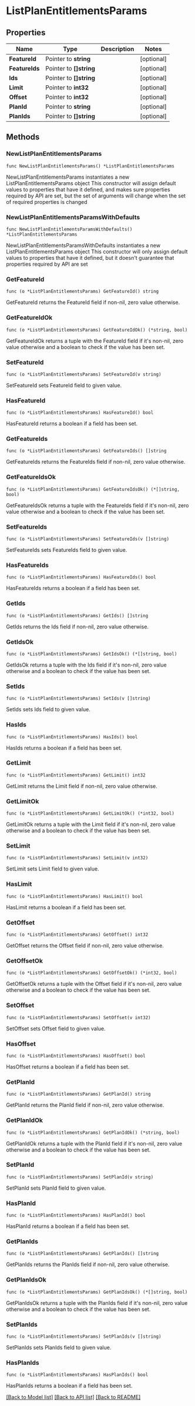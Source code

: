 # ListPlanEntitlementsParams

## Properties

Name | Type | Description | Notes
------------ | ------------- | ------------- | -------------
**FeatureId** | Pointer to **string** |  | [optional] 
**FeatureIds** | Pointer to **[]string** |  | [optional] 
**Ids** | Pointer to **[]string** |  | [optional] 
**Limit** | Pointer to **int32** |  | [optional] 
**Offset** | Pointer to **int32** |  | [optional] 
**PlanId** | Pointer to **string** |  | [optional] 
**PlanIds** | Pointer to **[]string** |  | [optional] 

## Methods

### NewListPlanEntitlementsParams

`func NewListPlanEntitlementsParams() *ListPlanEntitlementsParams`

NewListPlanEntitlementsParams instantiates a new ListPlanEntitlementsParams object
This constructor will assign default values to properties that have it defined,
and makes sure properties required by API are set, but the set of arguments
will change when the set of required properties is changed

### NewListPlanEntitlementsParamsWithDefaults

`func NewListPlanEntitlementsParamsWithDefaults() *ListPlanEntitlementsParams`

NewListPlanEntitlementsParamsWithDefaults instantiates a new ListPlanEntitlementsParams object
This constructor will only assign default values to properties that have it defined,
but it doesn't guarantee that properties required by API are set

### GetFeatureId

`func (o *ListPlanEntitlementsParams) GetFeatureId() string`

GetFeatureId returns the FeatureId field if non-nil, zero value otherwise.

### GetFeatureIdOk

`func (o *ListPlanEntitlementsParams) GetFeatureIdOk() (*string, bool)`

GetFeatureIdOk returns a tuple with the FeatureId field if it's non-nil, zero value otherwise
and a boolean to check if the value has been set.

### SetFeatureId

`func (o *ListPlanEntitlementsParams) SetFeatureId(v string)`

SetFeatureId sets FeatureId field to given value.

### HasFeatureId

`func (o *ListPlanEntitlementsParams) HasFeatureId() bool`

HasFeatureId returns a boolean if a field has been set.

### GetFeatureIds

`func (o *ListPlanEntitlementsParams) GetFeatureIds() []string`

GetFeatureIds returns the FeatureIds field if non-nil, zero value otherwise.

### GetFeatureIdsOk

`func (o *ListPlanEntitlementsParams) GetFeatureIdsOk() (*[]string, bool)`

GetFeatureIdsOk returns a tuple with the FeatureIds field if it's non-nil, zero value otherwise
and a boolean to check if the value has been set.

### SetFeatureIds

`func (o *ListPlanEntitlementsParams) SetFeatureIds(v []string)`

SetFeatureIds sets FeatureIds field to given value.

### HasFeatureIds

`func (o *ListPlanEntitlementsParams) HasFeatureIds() bool`

HasFeatureIds returns a boolean if a field has been set.

### GetIds

`func (o *ListPlanEntitlementsParams) GetIds() []string`

GetIds returns the Ids field if non-nil, zero value otherwise.

### GetIdsOk

`func (o *ListPlanEntitlementsParams) GetIdsOk() (*[]string, bool)`

GetIdsOk returns a tuple with the Ids field if it's non-nil, zero value otherwise
and a boolean to check if the value has been set.

### SetIds

`func (o *ListPlanEntitlementsParams) SetIds(v []string)`

SetIds sets Ids field to given value.

### HasIds

`func (o *ListPlanEntitlementsParams) HasIds() bool`

HasIds returns a boolean if a field has been set.

### GetLimit

`func (o *ListPlanEntitlementsParams) GetLimit() int32`

GetLimit returns the Limit field if non-nil, zero value otherwise.

### GetLimitOk

`func (o *ListPlanEntitlementsParams) GetLimitOk() (*int32, bool)`

GetLimitOk returns a tuple with the Limit field if it's non-nil, zero value otherwise
and a boolean to check if the value has been set.

### SetLimit

`func (o *ListPlanEntitlementsParams) SetLimit(v int32)`

SetLimit sets Limit field to given value.

### HasLimit

`func (o *ListPlanEntitlementsParams) HasLimit() bool`

HasLimit returns a boolean if a field has been set.

### GetOffset

`func (o *ListPlanEntitlementsParams) GetOffset() int32`

GetOffset returns the Offset field if non-nil, zero value otherwise.

### GetOffsetOk

`func (o *ListPlanEntitlementsParams) GetOffsetOk() (*int32, bool)`

GetOffsetOk returns a tuple with the Offset field if it's non-nil, zero value otherwise
and a boolean to check if the value has been set.

### SetOffset

`func (o *ListPlanEntitlementsParams) SetOffset(v int32)`

SetOffset sets Offset field to given value.

### HasOffset

`func (o *ListPlanEntitlementsParams) HasOffset() bool`

HasOffset returns a boolean if a field has been set.

### GetPlanId

`func (o *ListPlanEntitlementsParams) GetPlanId() string`

GetPlanId returns the PlanId field if non-nil, zero value otherwise.

### GetPlanIdOk

`func (o *ListPlanEntitlementsParams) GetPlanIdOk() (*string, bool)`

GetPlanIdOk returns a tuple with the PlanId field if it's non-nil, zero value otherwise
and a boolean to check if the value has been set.

### SetPlanId

`func (o *ListPlanEntitlementsParams) SetPlanId(v string)`

SetPlanId sets PlanId field to given value.

### HasPlanId

`func (o *ListPlanEntitlementsParams) HasPlanId() bool`

HasPlanId returns a boolean if a field has been set.

### GetPlanIds

`func (o *ListPlanEntitlementsParams) GetPlanIds() []string`

GetPlanIds returns the PlanIds field if non-nil, zero value otherwise.

### GetPlanIdsOk

`func (o *ListPlanEntitlementsParams) GetPlanIdsOk() (*[]string, bool)`

GetPlanIdsOk returns a tuple with the PlanIds field if it's non-nil, zero value otherwise
and a boolean to check if the value has been set.

### SetPlanIds

`func (o *ListPlanEntitlementsParams) SetPlanIds(v []string)`

SetPlanIds sets PlanIds field to given value.

### HasPlanIds

`func (o *ListPlanEntitlementsParams) HasPlanIds() bool`

HasPlanIds returns a boolean if a field has been set.


[[Back to Model list]](../README.md#documentation-for-models) [[Back to API list]](../README.md#documentation-for-api-endpoints) [[Back to README]](../README.md)


